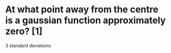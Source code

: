 # At what point away from the centre is a gaussian function approximately zero? [1]

3 standard deviations